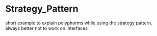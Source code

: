 # Strategy_Pattern
short example to explain polyphorms while using the strategy pattern.
always better not to work on interfaces
